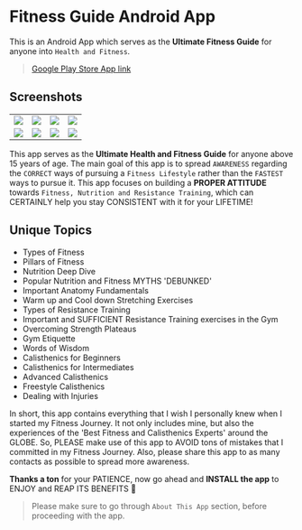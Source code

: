 # Fitness Guide Android App
This is an Android App which serves as the **Ultimate Fitness Guide** for anyone into `Health and Fitness`.

> [Google Play Store App link](https://play.google.com/store/apps/details?id=com.abhisheksawant.FitnessGuide)

## Screenshots

<table>
  <tr>
    <td><img src="https://play-lh.googleusercontent.com/YVKoY3ZqTKZt9kb03wmq6WZYYBqLwgZ_LOL10pL3qmGtRaILZwWQe4QUGcJ1vpJLois=w720-h310-rw"></td>
    <td><img src="https://play-lh.googleusercontent.com/NvGNOCQBKjbu9tgB5frTHYJR0Ex3C-uhBjOfdqFIty5wkARJdWYZDqxl2-ItL0LbkrA=w720-h310-rw"></td>
    <td><img src="https://play-lh.googleusercontent.com/Tg8tz0vsrMEjrAm5ZyBFac290BZJKKJb3-JrukUxiElm1e5Gq3MRzL3_XMKqp5fT_Pg=w720-h310-rw"></td>
    <td><img src="https://play-lh.googleusercontent.com/GQTscEaZppLugaI-swMGAkKAPJaofT-YCJ8Ncn0kCeINVTJznzWe5-iH4jadxLa5lb4=w720-h310-rw"></td>
  </tr>
  <tr>
    <td><img src="https://play-lh.googleusercontent.com/Raa3ftDwnVRNVXhcTbpGC1NUjMNtZa3OxgOOiuNe3ggnXjBckTEMFZumtJ8sMQP8oW8=w720-h310-rw"></td>
    <td><img src="https://play-lh.googleusercontent.com/zUgc5jqbtOCiiDvgAMLBF190bpSyUfWnFaqvJZ_8dR_jE9y1W9gyzgalQvY-9Hi7C70=w720-h310-rw"></td>
    <td><img src="https://play-lh.googleusercontent.com/ZLCEAxN2Widc8lLsETkClibJQnxv4C26UUfcv8NL0SWfqBmfBMuw4Kz0-E4KV_pwTw=w720-h310-rw"></td>
    <td><img src="https://play-lh.googleusercontent.com/CDS1p4MJ7lL4sdlSHia5VPWfh3Lu7Hp87iJyi5l_RBJ3w2gcEkveSqbGg_8Zobq-aRg=w720-h310-rw"></td>
  </tr>
</table>

This app serves as the **Ultimate Health and Fitness Guide** for anyone above 15 years of age. The main goal of this app is to spread `AWARENESS` regarding the `CORRECT` ways of pursuing a `Fitness Lifestyle` rather than the `FASTEST` ways to pursue it.
This app focuses on building a **PROPER ATTITUDE** towards `Fitness, Nutrition and Resistance Training`, which can CERTAINLY help you stay CONSISTENT with it for your LIFETIME!

## Unique Topics

- Types of Fitness
- Pillars of Fitness
- Nutrition Deep Dive
- Popular Nutrition and Fitness MYTHS 'DEBUNKED'
- Important Anatomy Fundamentals
- Warm up and Cool down Stretching Exercises
- Types of Resistance Training
- Important and SUFFICIENT Resistance Training exercises in the Gym
- Overcoming Strength Plateaus
- Gym Etiquette
- Words of Wisdom
- Calisthenics for Beginners
- Calisthenics for Intermediates
- Advanced Calisthenics
- Freestyle Calisthenics
- Dealing with Injuries 

In short, this app contains everything that I wish I personally knew when I started my Fitness Journey. It not only includes mine, but also the experiences of the 'Best Fitness and Calisthenics Experts' around the GLOBE. So, PLEASE make use of this app to AVOID tons of mistakes that I committed in my Fitness Journey.
Also, please share this app to as many contacts as possible to spread more awareness.

**Thanks a ton** for your PATIENCE, now go ahead and **INSTALL the app** to ENJOY and REAP ITS BENEFITS 🙂<br>
> Please make sure to go through `About This App` section, before proceeding with the app.
